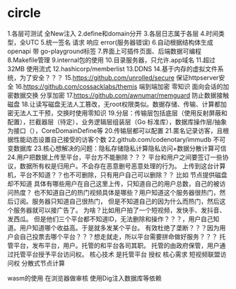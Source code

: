 # circle

1.各层可测试  全New注入
2.define和domain分开
3.各层日志属于各层
4.时间类型，全UTC
5.统一签名 请求 响应 error(服务器错误)
6.自动根据结构体生成openapi 带 go-playground标签
7.界面上可插件页面、后端数据可编程
8.Makefile管理
9.internal包的使用
10.目录服务器，只允许.app域名
11.超过32MB 使用流式
12.hashicorp/memberlist
13.DDNS
14.基于内存的虚拟文件系统，为了安全？？？
15.https://github.com/unrolled/secure 保证httpserver安全
16.https://github.com/cossacklabs/themis 端到端加密 零知识 面向会话的加密数据交换 分享加密
17.https://github.com/awnumar/memguard 防止数据接触磁盘
18.让读写磁盘无法人工篡改，无root权限类似。数据存储、传输、计算都加密无法人工干预，交换时使用零知识
19.分层：传输层包括底层（使用反射屏蔽和配置），拦截器层（待定），业务逻辑层组装层（Go 标准库），数据库操作层/抽象为接口（），CoreDomainDefine等
20.传输层都可以配置
21.匿名记录访客，且根据性能动态设置自己接受的访客个数
22.github.com/codenotary/immudb 不可变数据库
23.核心想解决的问题：隐私存储隐私计算隐私访问+数据分散计算可信
24.用户把数据上传至平台，平台方不能删除？？？
平台和用户之间要签订一些协议，数据所有权是归用户。不会存在恶意删号恶意处理的行为。
上传到这台计算机，平台不知道？？也不可删除，只有用户自己可以删除？？
比如 节点提供磁盘  却不知道  具体有哪些用户在自己这里上传，只知道自己的用户总数，自己的被访问热度？
也不知道自己的热门视频具体是哪些？用户知道这个服务器很热门，然后订阅。服务器只知道自己很热门，
但是不知道自己的因为什么而热门，然后这个服务器就可以接广告了。
为啥？比如用户拍了一个短视频，发快手、发抖音、发西瓜。
但是他们三个平台都不知道ID，无法删除和操作？？？，用户自己知道。用户知道哪个收益高。于是就多发某个平台。
有效杜绝了垄断？？？因为用户会自己投票去哪个平台？？？想走就走，所以平台需要拼命做好服务？？？
托管平台，发布平台，用户。托管的和平台各司其职。
托管的由政府保管，用户通过托管平台授予平台访问权。
核心技术 是托管平台 授权
核心需求 短视频联盟访问权 分散式节点计算

wasm的使用 在浏览器做审核
使用Dig注入数据库等依赖
